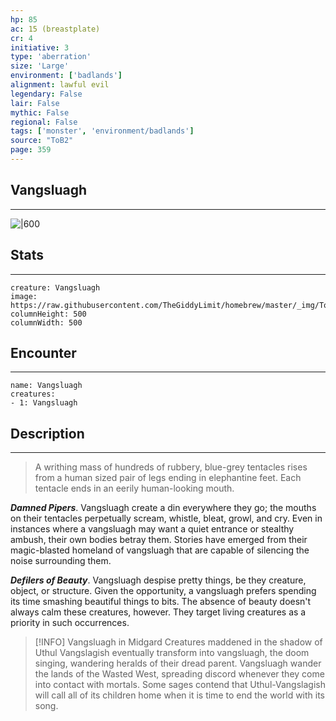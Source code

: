 ```yaml
---
hp: 85
ac: 15 (breastplate)
cr: 4
initiative: 3
type: 'aberration'    
size: 'Large'
environment: ['badlands']
alignment: lawful evil
legendary: False
lair: False
mythic: False
regional: False
tags: ['monster', 'environment/badlands']
source: "ToB2"
page: 359
---
```


## Vangsluagh
---

![|600](https://raw.githubusercontent.com/TheGiddyLimit/homebrew/master/_img/ToB2/creature/Vangsluagh.webp)

## Stats
---

```statblock
creature: Vangsluagh
image: https://raw.githubusercontent.com/TheGiddyLimit/homebrew/master/_img/ToB2/creature/token/Vangsluagh%20%28Token%29.png
columnHeight: 500
columnWidth: 500
```

## Encounter
---

```encounter-table
name: Vangsluagh
creatures:
- 1: Vangsluagh
```

## Description
---
>A writhing mass of hundreds of rubbery, blue-grey tentacles rises from a human sized pair of legs ending in elephantine feet. Each tentacle ends in an eerily human-looking mouth.

**_Damned Pipers_**. Vangsluagh create a din everywhere they go; the mouths on their tentacles perpetually scream, whistle, bleat, growl, and cry. Even in instances where a vangsluagh may want a quiet entrance or stealthy ambush, their own bodies betray them. Stories have emerged from their magic-blasted homeland of vangsluagh that are capable of silencing the noise surrounding them.

**_Defilers of Beauty_**. Vangsluagh despise pretty things, be they creature, object, or structure. Given the opportunity, a vangsluagh prefers spending its time smashing beautiful things to bits. The absence of beauty doesn't always calm these creatures, however. They target living creatures as a priority in such occurrences.


> [!INFO] Vangsluagh in Midgard
>Creatures maddened in the shadow of Uthul Vangslagish eventually transform into vangsluagh, the doom singing, wandering heralds of their dread parent. Vangsluagh wander the lands of the Wasted West, spreading discord whenever they come into contact with mortals. Some sages contend that Uthul-Vangslagish will call all of its children home when it is time to end the world with its song.




